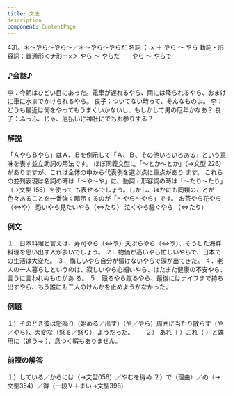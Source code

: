 ```yaml
---
title: 文法：
description
component: ContentPage
---
```



431。＊～やら～やら～／＊～やら～やらだ
名詞 ： × ＋ やら ～ やら
動詞・形容詞：普通形＜ナ形ー×＞ やら ～ やらだ
      やら ～ やらで
### ♪会話♪
李：今朝はひどい目にあった。電車が遅れるやら、雨には降られるやら、おまけに車に水までかけられるやら。 良子：ついてない時って、そんなものよ。
李：どうも最近は何をやってもうまくいかないし、もしかして男の厄年かなあ？
良子：ふっふ、じゃ、厄払いに神社にでもお参りする？
### 解説
「ＡやらＢやら」はＡ、Ｂを例示して「Ａ、Ｂ、その他いろいろある」という意味を表す並立助詞の用法です。 ほぼ同義文型に「～とか～とか」（→文型 226）がありますが、これは全体の中から代表例を選ぶ点に重点があり ます。
これらの並列表現は名詞の時は「～や～や」に、動詞・形容詞の時は「～たり～たり」（→文型 158）を使って も表せるでしょう。しかし、ほかにも同類のことが色々あることを一番強く暗示するのが「～やら～やら」です。
お茶やら花やら（⇔や） 恐いやら見たいやら（⇔たり） 泣くやら騒ぐやら （⇔たり）
### 例文
１．日本料理と言えば、寿司やら（⇔や）天ぷらやら（⇔や）、そうした海鮮料理を思い出す人が多いでしょう。
２．物価が高いやら忙しいやらで、日本での生活は大変だ。
３．悔しいやら自分が情けないやらで涙が出てきた。
４．老人の一人暮らしというのは、寂しいやら心細いやら、はたまた健康の不安やら、言うに言われぬものがあ る。
５．殴るやら蹴るやら、最後にはナイフまで持ち出すやら、もう誰にも二人のけんかを止めようがなかった。
### 例題
１）そのとき彼は怒鳴り（始める／出す）（や／やら）周囲に当たり散らす（や／やら）、大変な（怒る／怒り）
ようだった。      
２） あれ（ ）これ（ ）と雑用に（追う→ ）、息つく暇もありません。
### 前課の解答
１）している／からには（→文型056）／やむを得ぬ
２）で（理由）／の（→文型354）／得（一段Ｖ＋まい→文型398）
